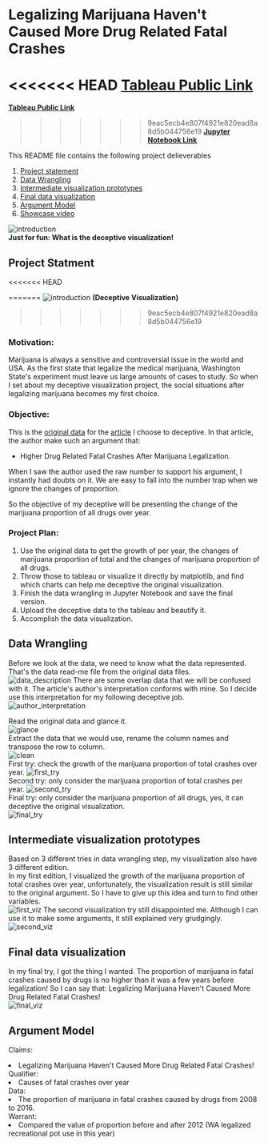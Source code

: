 # Legalizing Marijuana Haven't Caused More Drug Related Fatal Crashes 

<<<<<<< HEAD
[**Tableau Public Link** ](https://public.tableau.com/profile/yuhao.wang#!/vizhome/Final_Version/Sheet1?publish=yes)  
=======
[**Tableau Public Link** ](https://public.tableau.com/profile/yuhao.wang#!/vizhome/OnSuicide/Japan?publish=yes)  
>>>>>>> 9eac5ecb4e807f4921e820ead8a8d5b044756e19
[**Jupyter Notebook Link**](https://github.com/HowellWang/Data_Viz_HW/blob/master/Deceptive/Deceptive_Visualization.ipynb)

This README file contains the following project delieverables

1. [Project statement](#1)
2. [Data Wrangling](#2)
3. [Intermediate visualization prototypes](#3)
4. [Final data visualization](#4)
5. [Argument Model](#5)
6. [Showcase video](#6)

![introduction](img/Introduction.JPG)<br/>
<b>Just for fun: What is the deceptive visualization!</b>

## <a name="1"></a>Project Statment 
<<<<<<< HEAD

=======
![introduction](Introduction.JPG)
<b>(Deceptive Visualization)</b>
>>>>>>> 9eac5ecb4e807f4921e820ead8a8d5b044756e19
### Motivation:

Marijuana is always a sensitive and controversial issue in the world and USA. As the first state that legalize the medical marijuana, Washington State's experiment must leave us large amounts of cases to study. So when I set about my deceptive visualization project, the social situations after legalizing marijuana becomes my first choice.

### Objective:
This is the [original data](http://wtsc.wa.gov/download/2388/Washington2008-2015.xls) for the [article](http://www.mcoscillator.com/learning_center/weekly_chart/higher_drug_related_fatal_crashes_after_marijuana_legalization/) I choose to deceptive. In that article, the author make such an argument that:

 * Higher Drug Related Fatal Crashes After Marijuana Legalization.

When I saw the author used the raw number to support his argument, I instantly had doubts on it. We are easy to fall into the number trap when we ignore the changes of proportion. <br/>

So the objective of my deceptive will be presenting the change of the marijuana proportion of all drugs over year. 

### Project Plan:
1. Use the original data to get the growth of per year, the changes of marijuana proportion of total and the changes of marijuana proportion of all drugs.
1. Throw those to tableau or visualize it directly by matplotlib, and find which charts can help me deceptive the original visualization.
1. Finish the data wrangling in Jupyter Notebook and save the final version.
1. Upload the deceptive data to the tableau and beautify it.
1. Accomplish the data visualization.

## <a name="2"></a>Data Wrangling
Before we look at the data, we need to know what the data represented. That's the data read-me file from the original data files.<br />
![data_description](img/data_description.png)
There are some overlap data that we will be confused with it. The article's author's interpretation conforms with mine. So I decide use this interpretation for my following deceptive job.<br/>
![author_interpretation](img/author's_data_description.png)

Read the original data and glance it.<br />
![glance](img/Glance.png)<br/>
Extract the data that we would use, rename the column names and transpose the row to column.<br />
![clean](img/first_clean.png)<br/>
First try: check the growth of the marijuana proportion of total crashes over year.
![first_try](img/first_try.png)<br />
Second try: only consider the marijuana proportion of total crashes per year.
![second_try](img/second_try.png)<br />
Final try: only consider the marijuana proportion of all drugs, yes, it can deceptive the original visualization.<br />
![final_try](img/final_try.png)

## <a name="3"></a>Intermediate visualization prototypes
Based on 3 different tries in data wrangling step, my visualization also have 3 different edition.<br />
In my first edition, I visualized the growth of the marijuana proportion of total crashes over year, unfortunately, the visualization result is still similar to the original argument. So I have to give up this idea and turn to find other variables.<br/>
![first_viz](img/first_viz.png)
The second visualization try still disappointed me. Although I can use it to make some arguments, it still explained very grudgingly.<br />
![second_viz](img/second_viz.png)
## <a name="4"></a>Final data visualization

In my final try, I got the thing I wanted. The proportion of marijuana in fatal crashes caused by drugs is no higher than it was a few years before legalization! So I can say that: Legalizing Marijuana Haven't Caused More Drug Related Fatal Crashes!<br/>
![final_viz](img/final_viz.png)

## <a name="5"></a>Argument Model
Claims:
<li>Legalizing Marijuana Haven't Caused More Drug Related Fatal Crashes!</li>
Qualifier:
<li>Causes of fatal crashes over year</li>
Data:
<li>The proportion of marijuana in fatal crashes caused by drugs from 2008 to 2016.</li>
Warrant:
<li>Compared the value of proportion before and after 2012 (WA legalized recreational pot use in this year)</li>

 
 

